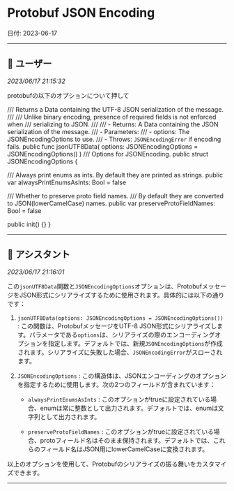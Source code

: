 # Protobuf JSON Encoding

日付: 2023-06-17

---

## 👤 ユーザー
*2023/06/17 21:15:32*

protobufの以下のオプションについて押して

/// Returns a Data containing the UTF-8 JSON serialization of the message.
  ///
  /// Unlike binary encoding, presence of required fields is not enforced when
  /// serializing to JSON.
  ///
  /// - Returns: A Data containing the JSON serialization of the message.
  /// - Parameters:
  ///   - options: The JSONEncodingOptions to use.
  /// - Throws: `JSONEncodingError` if encoding fails.
  public func jsonUTF8Data(
    options: JSONEncodingOptions = JSONEncodingOptions()
  )
/// Options for JSONEncoding.
public struct JSONEncodingOptions {

  /// Always print enums as ints. By default they are printed as strings.
  public var alwaysPrintEnumsAsInts: Bool = false

  /// Whether to preserve proto field names.
  /// By default they are converted to JSON(lowerCamelCase) names.
  public var preserveProtoFieldNames: Bool = false

  public init() {}
}

---

## 🤖 アシスタント
*2023/06/17 21:16:01*

この`jsonUTF8Data`関数と`JSONEncodingOptions`オプションは、ProtobufメッセージをJSON形式にシリアライズするために使用されます。具体的には以下の通りです：

1. `jsonUTF8Data(options: JSONEncodingOptions = JSONEncodingOptions())` : この関数は、ProtobufメッセージをUTF-8 JSON形式にシリアライズします。パラメータである`options`は、シリアライズの際のエンコーディングオプションを指定します。デフォルトでは、新規`JSONEncodingOptions`が作成されます。シリアライズに失敗した場合、`JSONEncodingError`がスローされます。

2. `JSONEncodingOptions` : この構造体は、JSONエンコーディングのオプションを指定するために使用します。次の2つのフィールドが含まれています：

   - `alwaysPrintEnumsAsInts` : このオプションがtrueに設定されている場合、enumは常に整数として出力されます。デフォルトでは、enumは文字列として出力されます。

   - `preserveProtoFieldNames` : このオプションがtrueに設定されている場合、protoフィールド名はそのまま保持されます。デフォルトでは、これらのフィールド名はJSON用にlowerCamelCaseに変換されます。

以上のオプションを使用して、Protobufのシリアライズの振る舞いをカスタマイズできます。

---
